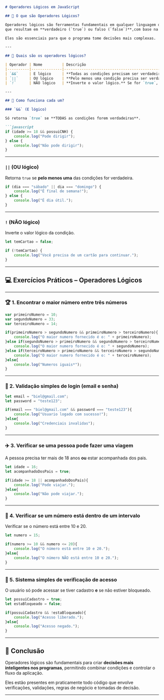 ````markdown
# Operadores Lógicos em JavaScript

## 📖 O que são Operadores Lógicos?

Operadores lógicos são ferramentas fundamentais em qualquer linguagem de programação. Eles permitem criar **expressões lógicas**,
que resultam em **verdadeiro (`true`) ou falso (`false`)**,com base na combinação de duas ou mais condições.

Eles são essenciais para que o programa tome decisões mais complexas.

---

## 🚦 Quais são os operadores lógicos?

| Operador | Nome         | Descrição                                             |
|----------|--------------|-------------------------------------------------------|
| `&&`     | E lógico     | **Todas as condições precisam ser verdadeiras.**     |
| `||`     | OU lógico    | **Pelo menos uma condição precisa ser verdadeira.**  |
| `!`      | NÃO lógico   | **Inverte o valor lógico.** Se for `true`, vira `false` e vice-versa.|

---

## 🔧 Como funciona cada um?

### `&&` (E lógico)

Só retorna `true` se **TODAS as condições forem verdadeiras**.

```javascript
if (idade >= 18 && possuiCNH) {
    console.log("Pode dirigir");
} else {
    console.log("Não pode dirigir");
}
````

---

### `||` (OU lógico)

Retorna `true` se **pelo menos uma** das condições for verdadeira.

```javascript
if (dia === "sábado" || dia === "domingo") {
    console.log("É final de semana!");
} else {
    console.log("É dia útil.");
}
```

---

### `!` (NÃO lógico)

Inverte o valor lógico da condição.

```javascript
let temCartao = false;

if (!temCartao) {
    console.log("Você precisa de um cartão para continuar.");
}
```

---

## 💻 Exercícios Práticos – Operadores Lógicos

---

### 🏆 1. Encontrar o maior número entre três números

```javascript
var primeiroNumero = 10;
var segundoNumero = 33;
var terceiroNumero = 14;

if(primeiroNumero > segundoNumero && primeiroNumero > terceiroNumero){
    console.log("O maior numero fornecido é o: " + primeiroNumero);
}else if(segundoNumero > primeiroNumero && segundoNumero > terceiroNumero){
    console.log("O maior numero fornecido é o: " + segundoNumero);
}else if(terceiroNumero > primeiroNumero && terceiroNumero > segundoNumero){
    console.log("O maior numero fornecido é o: " + terceiroNumero);
}else{
    console.log("Numeros iguais*");
}
```

---

### 🔐 2. Validação simples de login (email e senha)

```javascript
let email = "biel@gmail.com";
let password = "teste123";

if(email === "biel@gmail.com" && password === "teste123"){
    console.log("Usuario logado com sucesso!");
}else{
    console.log("Credenciais invalidas");
}
```

---

### ✈️ 3. Verificar se uma pessoa pode fazer uma viagem

A pessoa precisa ter mais de 18 anos **ou** estar acompanhada dos pais.

```javascript
let idade = 16;
let acompanhadoDosPais = true;

if(idade >= 18 || acompanhadoDosPais){
    console.log("Pode viajar.");
}else{
    console.log("Não pode viajar.");
}
```

---

### 🔢 4. Verificar se um número está dentro de um intervalo

Verificar se o número está entre 10 e 20.

```javascript
let numero = 15;

if(numero >= 10 && numero <= 20){
    console.log("O número está entre 10 e 20.");
}else{
    console.log("O número NÃO está entre 10 e 20.");
}
```

---

### 🔑 5. Sistema simples de verificação de acesso

O usuário só pode acessar se tiver cadastro **e** se não estiver bloqueado.

```javascript
let possuiCadastro = true;
let estaBloqueado = false;

if(possuiCadastro && !estaBloqueado){
    console.log("Acesso liberado.");
}else{
    console.log("Acesso negado.");
}
```

---

## 🚀 Conclusão

Operadores lógicos são fundamentais para criar **decisões mais inteligentes nos programas**, permitindo combinar condições e controlar o fluxo da aplicação.

Eles estão presentes em praticamente todo código que envolve verificações, validações, regras de negócio e tomadas de decisão.

---
```

